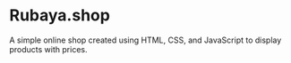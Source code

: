 # Rubaya.shop
 A simple online shop created using HTML, CSS, and JavaScript to display products with prices.
